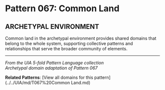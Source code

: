 # Pattern 067: Common Land

## ARCHETYPAL ENVIRONMENT

Common land in the archetypal environment provides shared domains that belong to the whole system, supporting collective patterns and relationships that serve the broader community of elements.

---

*From the UIA 5-fold Pattern Language collection*  
*Archetypal domain adaptation of Pattern 067*

**Related Patterns**: [View all domains for this pattern](../../UIA/md/T067%20Common Land.md)